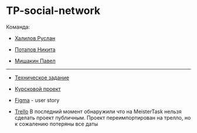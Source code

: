 # TP-social-network

Команда:

* [Халилов Руслан](https://github.com/LordOfTheApples123)

* [Потапов Никита](https://github.com/Nikita-hubn)

* [Мишакин Павел](https://github.com/mishakinGIT)



---

* [Техническое задание](https://docs.google.com/document/d/1dCidw0BKT6ENZFLSdbEDpxPtKg3KqdkvsyAnTp_CpGU/edit?usp=sharing)

* [Курсковой проект](https://github.com/LordOfTheApples123/TP-social-network/blob/main/курсач.docx)

* [Figma](https://www.figma.com/file/WVUgSzo3tYtN9jqK1H5m4I/Untitled?node-id=0-1&t=HyA5iGcAf7c3CrWk-0) - user story

* [Trello](https://trello.com/b/qyFzH3Gd/тп)
В последний момент обнаружили что на MeisterTask нельзя сделать проект публичным. Проект переимпортирован на трелло, но к сожалению потеряны все даты
